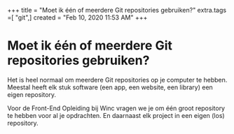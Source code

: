 +++
title = "Moet ik één of meerdere Git repositories gebruiken?"
extra.tags =[ "git",]
created = "Feb 10, 2020 11:53 AM"
+++
# Moet ik één of meerdere Git repositories gebruiken?
Het is heel normaal om meerdere Git repositories op je computer te hebben. Meestal heeft elk stuk software (een app, een website, een library) een eigen repository.

Voor de Front-End Opleiding bij Winc vragen we je om één groot repository te hebben voor al je opdrachten. En daarnaast elk project in een eigen (los) repository.